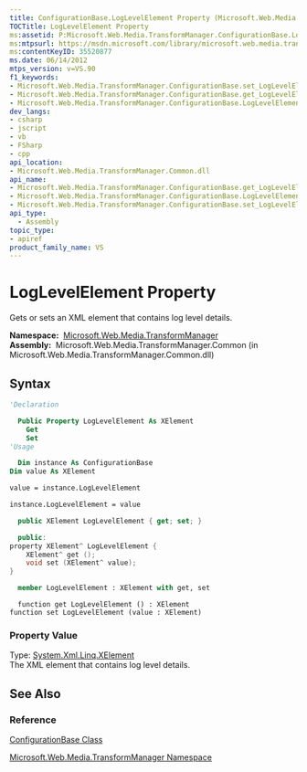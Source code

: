 ```yaml
---
title: ConfigurationBase.LogLevelElement Property (Microsoft.Web.Media.TransformManager)
TOCTitle: LogLevelElement Property
ms:assetid: P:Microsoft.Web.Media.TransformManager.ConfigurationBase.LogLevelElement
ms:mtpsurl: https://msdn.microsoft.com/library/microsoft.web.media.transformmanager.configurationbase.loglevelelement(v=VS.90)
ms:contentKeyID: 35520877
ms.date: 06/14/2012
mtps_version: v=VS.90
f1_keywords:
- Microsoft.Web.Media.TransformManager.ConfigurationBase.set_LogLevelElement
- Microsoft.Web.Media.TransformManager.ConfigurationBase.get_LogLevelElement
- Microsoft.Web.Media.TransformManager.ConfigurationBase.LogLevelElement
dev_langs:
- csharp
- jscript
- vb
- FSharp
- cpp
api_location:
- Microsoft.Web.Media.TransformManager.Common.dll
api_name:
- Microsoft.Web.Media.TransformManager.ConfigurationBase.get_LogLevelElement
- Microsoft.Web.Media.TransformManager.ConfigurationBase.LogLevelElement
- Microsoft.Web.Media.TransformManager.ConfigurationBase.set_LogLevelElement
api_type:
  - Assembly
topic_type:
- apiref
product_family_name: VS
---
```


# LogLevelElement Property

Gets or sets an XML element that contains log level details.

**Namespace:**  [Microsoft.Web.Media.TransformManager](microsoft-web-media-transformmanager-namespace.md)  
**Assembly:**  Microsoft.Web.Media.TransformManager.Common (in Microsoft.Web.Media.TransformManager.Common.dll)

## Syntax

```vb
'Declaration

  Public Property LogLevelElement As XElement
    Get
    Set
'Usage

  Dim instance As ConfigurationBase
Dim value As XElement

value = instance.LogLevelElement

instance.LogLevelElement = value
```

```csharp
  public XElement LogLevelElement { get; set; }
```

```cpp
  public:
property XElement^ LogLevelElement {
    XElement^ get ();
    void set (XElement^ value);
}
```

``` fsharp
  member LogLevelElement : XElement with get, set
```

```jscript
  function get LogLevelElement () : XElement
function set LogLevelElement (value : XElement)
```

### Property Value

Type: [System.Xml.Linq.XElement](https://msdn.microsoft.com/library/bb340098)  
The XML element that contains log level details.  

## See Also

### Reference

[ConfigurationBase Class](configurationbase-class-microsoft-web-media-transformmanager.md)

[Microsoft.Web.Media.TransformManager Namespace](microsoft-web-media-transformmanager-namespace.md)

